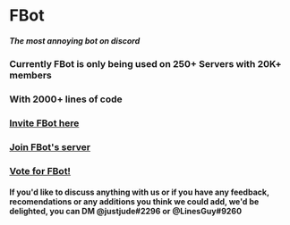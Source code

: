 # **FBot**
##### *The most annoying bot on discord*

### Currently FBot is only being used on 250+ Servers with 20K+ members

### With 2000+ lines of code

### [Invite FBot here](https://discord.com/oauth2/authorize?client_id=711934102906994699&permissions=8&scope=bot)

### [Join FBot's server](https://discord.gg/BDpXRq9)

### [Vote for FBot!](https://top.gg/bot/711934102906994699/vote)

#### If you'd like to discuss anything with us or if you have any feedback, recomendations or any additions you think we could add, we'd be delighted, you can DM @justjude#2296 or @LinesGuy#9260
